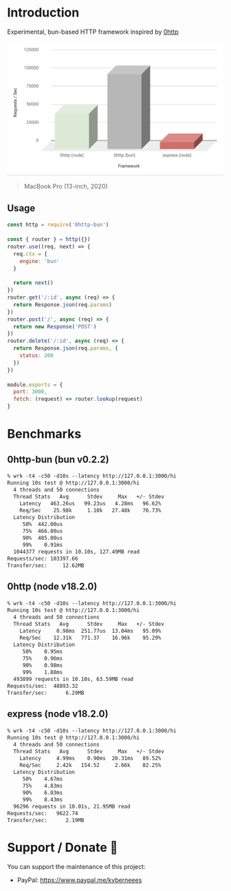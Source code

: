 # Introduction
Experimental, bun-based HTTP framework inspired by [0http](https://0http.21no.de/#/)

![Performance Benchmarks](0http-benchmarks.png)
> MacBook Pro (13-inch, 2020) 

## Usage
```js
const http = require('0http-bun')

const { router } = http({})
router.use((req, next) => {
  req.ctx = {
    engine: 'bun'
  }

  return next()
})
router.get('/:id', async (req) => {
  return Response.json(req.params)
})
router.post('/', async (req) => {
  return new Response('POST')
})
router.delete('/:id', async (req) => {
  return Response.json(req.params, {
    status: 200
  })
})

module.exports = {
  port: 3000,
  fetch: (request) => router.lookup(request)
}
```
# Benchmarks
## 0http-bun (bun v0.2.2)
```
% wrk -t4 -c50 -d10s --latency http://127.0.0.1:3000/hi
Running 10s test @ http://127.0.0.1:3000/hi
  4 threads and 50 connections
  Thread Stats   Avg      Stdev     Max   +/- Stdev
    Latency   463.26us   99.23us   4.28ms   96.62%
    Req/Sec    25.98k     1.10k   27.48k    76.73%
  Latency Distribution
     50%  442.00us
     75%  466.00us
     90%  485.00us
     99%    0.91ms
  1044377 requests in 10.10s, 127.49MB read
Requests/sec: 103397.66
Transfer/sec:     12.62MB
```
## 0http (node v18.2.0)
```
% wrk -t4 -c50 -d10s --latency http://127.0.0.1:3000/hi
Running 10s test @ http://127.0.0.1:3000/hi
  4 threads and 50 connections
  Thread Stats   Avg      Stdev     Max   +/- Stdev
    Latency     0.98ms  251.77us  13.04ms   95.09%
    Req/Sec    12.31k   771.37    16.96k    95.29%
  Latency Distribution
     50%    0.95ms
     75%    0.96ms
     90%    0.98ms
     99%    1.88ms
  493899 requests in 10.10s, 63.59MB read
Requests/sec:  48893.32
Transfer/sec:      6.29MB
```
## express (node v18.2.0)
```
% wrk -t4 -c50 -d10s --latency http://127.0.0.1:3000/hi
Running 10s test @ http://127.0.0.1:3000/hi
  4 threads and 50 connections
  Thread Stats   Avg      Stdev     Max   +/- Stdev
    Latency     4.99ms    0.90ms  20.31ms   89.52%
    Req/Sec     2.42k   154.52     2.66k    82.25%
  Latency Distribution
     50%    4.67ms
     75%    4.83ms
     90%    6.03ms
     99%    8.43ms
  96296 requests in 10.01s, 21.95MB read
Requests/sec:   9622.74
Transfer/sec:      2.19MB
```
# Support / Donate 💚
You can support the maintenance of this project: 
- PayPal: https://www.paypal.me/kyberneees
